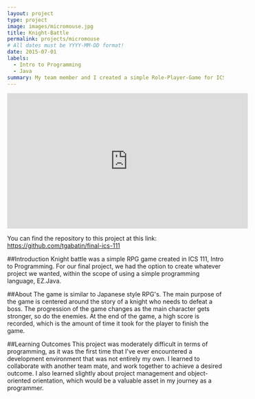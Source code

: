 ```yaml
---
layout: project
type: project
image: images/micromouse.jpg
title: Knight-Battle
permalink: projects/micromouse
# All dates must be YYYY-MM-DD format!
date: 2015-07-01
labels:
  - Intro to Programming
  - Java
summary: My team member and I created a simple Role-Player-Game for ICS 111, Intro to Programming. 
---
```


<iframe width="560" height="315" src="https://www.youtube.com/watch?v=C-bpv4Kh5Bo&t=4s" frameborder="0" allowfullscreen=""></iframe>

You can find the repository to this project at this link:
https://github.com/tgabatin/final-ics-111

##Introduction
Knight battle was a simple RPG game created in ICS 111, Intro to Programming. For our final project, we had the option to create whatever project we wanted, within the scope of using a simple programming language, EZ.Java.

##About
The game is similar to Japanese style RPG's. The main purpose of the game is centered around the story of a knight who needs to defeat a boss. The progression of the game changes as the main character gets stronger, so do the enemies. At the end of the game, a high score is recorded, which is the amount of time it took for the player to finish the game. 

##Learning Outcomes
This project was moderately difficult in terms of programming, as it was the first time that I've ever encountered a development environment that was not entirely my own. I learned to collaborate with another team mate, and work together to achieve a desired outcome. I also learned slightly about project management and object-oriented orientation, which would be a valuable asset in my journey as a programmer. 
